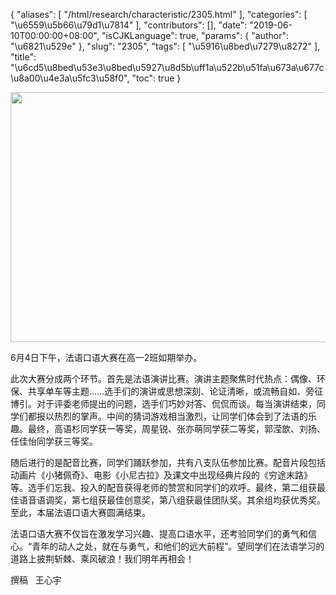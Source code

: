 {
    "aliases": [
        "/html/research/characteristic/2305.html"
    ],
    "categories": [
        "\u6559\u5b66\u79d1\u7814"
    ],
    "contributors": [],
    "date": "2019-06-10T00:00:00+08:00",
    "isCJKLanguage": true,
    "params": {
        "author": "\u6821\u529e"
    },
    "slug": "2305",
    "tags": [
        "\u5916\u8bed\u7279\u8272"
    ],
    "title": "\u6cd5\u8bed\u53e3\u8bed\u5927\u8d5b\uff1a\u522b\u51fa\u673a\u677c \u8a00\u4e3a\u5fc3\u58f0",
    "toc": true
}

  






<img
    src="https://cdn.tfls.online/mirror/full/0c5ed71955b372b2aadc8aebb45fc09e450a33ae.jpg"
    style="display:block;margin-left:auto;margin-right:auto;"
    decoding="async"
    fetchpriority="auto"
    loading="lazy"
    height="400"
    width="600"
/>  






  








 6月4日下午，法语口语大赛在高一2班如期举办。
 



此次大赛分成两个环节。首先是法语演讲比赛。演讲主题聚焦时代热点：偶像、环保、共享单车等主题……选手们的演讲或思想深刻、论证清晰，或流畅自如、旁征博引。对于评委老师提出的问题，选手们巧妙对答、侃侃而谈。每当演讲结束，同学们都报以热烈的掌声。中间的猜词游戏相当激烈，让同学们体会到了法语的乐趣。最终，高语杉同学获一等奖，周星锐、张亦萌同学获二等奖，郭滢歆、刘扬、任佳怡同学获三等奖。
 



 随后进行的是配音比赛，同学们踊跃参加，共有八支队伍参加比赛。配音片段包括动画片《小猪佩奇》、电影《小尼古拉》及课文中出现经典片段的《穷途末路》等。选手们忘我、投入的配音获得老师的赞赏和同学们的欢呼。最终，第二组获最佳语音语调奖，第七组获最佳创意奖，第八组获最佳团队奖。其余组均获优秀奖。至此，本届法语口语大赛圆满结束。
 



法语口语大赛不仅旨在激发学习兴趣、提高口语水平，还考验同学们的勇气和信心。“青年的动人之处，就在与勇气，和他们的远大前程”。望同学们在法语学习的道路上披荆斩棘、乘风破浪！我们明年再相会！
 



 撰稿   王心宇
 


  




